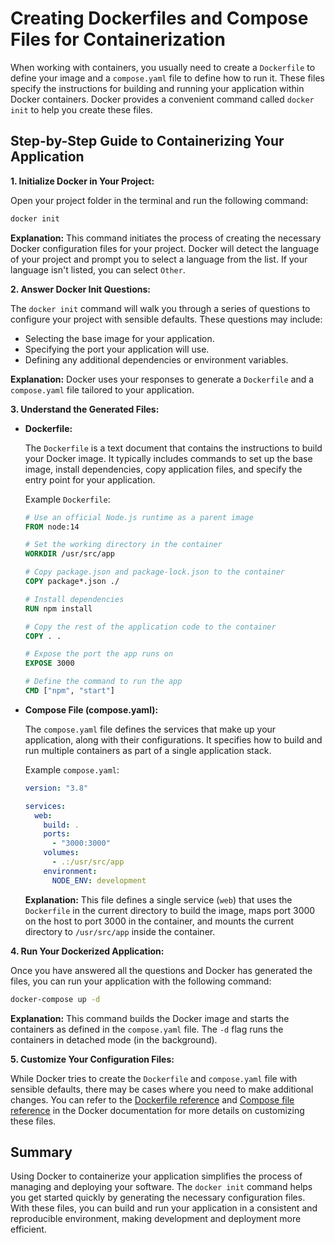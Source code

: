 # Creating Dockerfiles and Compose Files for Containerization

When working with containers, you usually need to create a `Dockerfile` to
define your image and a `compose.yaml` file to define how to run it. These files
specify the instructions for building and running your application within Docker
containers. Docker provides a convenient command called `docker init` to help
you create these files.

## Step-by-Step Guide to Containerizing Your Application

**1. Initialize Docker in Your Project:**

Open your project folder in the terminal and run the following command:

```bash
docker init
```

**Explanation:** This command initiates the process of creating the necessary
Docker configuration files for your project. Docker will detect the language of
your project and prompt you to select a language from the list. If your language
isn't listed, you can select `Other`.

**2. Answer Docker Init Questions:**

The `docker init` command will walk you through a series of questions to
configure your project with sensible defaults. These questions may include:

- Selecting the base image for your application.
- Specifying the port your application will use.
- Defining any additional dependencies or environment variables.

**Explanation:** Docker uses your responses to generate a `Dockerfile` and a
`compose.yaml` file tailored to your application.

**3. Understand the Generated Files:**

- **Dockerfile:**

  The `Dockerfile` is a text document that contains the instructions to build
  your Docker image. It typically includes commands to set up the base image,
  install dependencies, copy application files, and specify the entry point
  for your application.

  Example `Dockerfile`:

  ```dockerfile
  # Use an official Node.js runtime as a parent image
  FROM node:14

  # Set the working directory in the container
  WORKDIR /usr/src/app

  # Copy package.json and package-lock.json to the container
  COPY package*.json ./

  # Install dependencies
  RUN npm install

  # Copy the rest of the application code to the container
  COPY . .

  # Expose the port the app runs on
  EXPOSE 3000

  # Define the command to run the app
  CMD ["npm", "start"]
  ```

- **Compose File (compose.yaml):**

  The `compose.yaml` file defines the services that make up your application,
  along with their configurations. It specifies how to build and run multiple
  containers as part of a single application stack.

  Example `compose.yaml`:

  ```yaml
  version: "3.8"

  services:
    web:
      build: .
      ports:
        - "3000:3000"
      volumes:
        - .:/usr/src/app
      environment:
        NODE_ENV: development
  ```

  **Explanation:** This file defines a single service (`web`) that uses the
  `Dockerfile` in the current directory to build the image, maps port 3000 on
  the host to port 3000 in the container, and mounts the current directory to
  `/usr/src/app` inside the container.

**4. Run Your Dockerized Application:**

Once you have answered all the questions and Docker has generated the files, you can run your application with the following command:

```bash
docker-compose up -d
```

**Explanation:** This command builds the Docker image and starts the
containers as defined in the `compose.yaml` file. The `-d` flag runs the
containers in detached mode (in the background).

**5. Customize Your Configuration Files:**

While Docker tries to create the `Dockerfile` and `compose.yaml` file with
sensible defaults, there may be cases where you need to make additional
changes. You can refer to the [Dockerfile
reference](https://docs.docker.com/engine/reference/builder/) and [Compose
file reference](https://docs.docker.com/compose/compose-file/) in the Docker
documentation for more details on customizing these files.

## Summary

Using Docker to containerize your application simplifies the process of managing
and deploying your software. The `docker init` command helps you get started
quickly by generating the necessary configuration files. With these files, you
can build and run your application in a consistent and reproducible environment,
making development and deployment more efficient.
